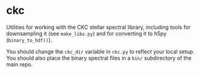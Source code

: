 ckc
===

Utilities for working with the CKC stellar spectral library, including tools for downsampling it (see ``make_libs.py``) and for converting it to h5py (``binary_to_hdf()``).

You should change the ``ckc_dir`` variable in ``ckc.py`` to reflect your local setup.  You should also place the binary spectral files in a ``bin/`` subdirectory of the main repo.
